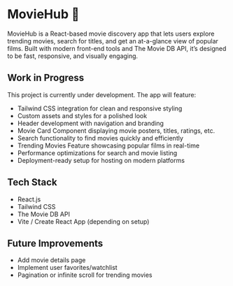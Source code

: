 
# MovieHub 🚀

MovieHub is a React-based movie discovery app that lets users explore trending 
movies, search for titles, and get an at-a-glance view of popular films. Built 
with modern front-end tools and The Movie DB API, it’s designed to be fast, 
responsive, and visually engaging.

Work in Progress
-----------------------------------------------------------------------------
This project is currently under development. The app will feature:
- Tailwind CSS integration for clean and responsive styling
- Custom assets and styles for a polished look
- Header development with navigation and branding
- Movie Card Component displaying movie posters, titles, ratings, etc.
- Search functionality to find movies quickly and efficiently
- Trending Movies Feature showcasing popular films in real-time
- Performance optimizations for search and movie listing
- Deployment-ready setup for hosting on modern platforms

Tech Stack
-----------------------------------------------------------------------------
- React.js
- Tailwind CSS
- The Movie DB API
- Vite / Create React App (depending on setup)

Future Improvements
-----------------------------------------------------------------------------
- Add movie details page
- Implement user favorites/watchlist
- Pagination or infinite scroll for trending movies

